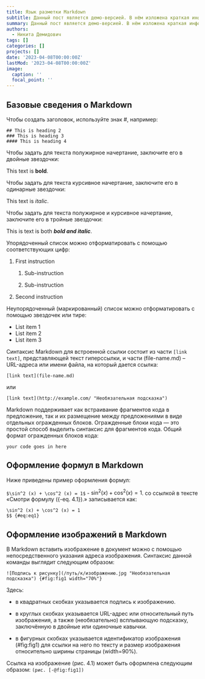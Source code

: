 ```yaml
---
title: Язык разметки Markdown
subtitle: Данный пост является демо-версией. В нём изложена краткая информацию о языке разметки Markdown.
summary: Данный пост является демо-версией. В нём изложена краткая информацию о языке разметки Markdown.
authors:
  - Никита Демидович
tags: []
categories: []
projects: []
date: '2023-04-08T00:00:00Z'
lastMod: '2023-04-08T00:00:00Z'
image:
  caption: ''
  focal_point: ''
---
```


## Базовые сведения о Markdown

Чтобы создать заголовок, используйте знак #, например:

```# This is heading 1
## This is heading 2
### This is heading 3
#### This is heading 4
```

Чтобы задать для текста полужирное начертание, заключите его в двойные звездочки:

This text is **bold**.

Чтобы задать для текста курсивное начертание, заключите его в одинарные звездочки:

This text is *italic*.

Чтобы задать для текста полужирное и курсивное начертание, заключите его в тройные звездочки:

This is text is both ***bold and italic***.

Упорядоченный список можно отформатировать с помощью соответствующих цифр:

1. First instruction

   1. Sub-instruction

   1. Sub-instruction

1. Second instruction

Неупорядоченный (маркированный) список можно отформатировать с помощью звездочек или тире:

* List item 1
* List item 2
* List item 3

Синтаксис Markdown для встроенной ссылки состоит из части `[link text]`, представляющей текст гиперссылки, и части (file-name.md) – URL-адреса или имени файла, на который дается ссылка:

`[link text](file-name.md)`

или

`[link text](http://example.com/ "Необязательная подсказка")`

Markdown поддерживает как встраивание фрагментов кода в предложение, так и их размещение между предложениями в виде отдельных огражденных блоков. Огражденные блоки кода — это простой способ выделить синтаксис для фрагментов кода. Общий формат огражденных блоков кода:

``` language
your code goes in here
```

## Оформление формул в Markdown

Ниже приведены пример оформления формул:

`$\sin^2 (x) + \cos^2 (x) = 1$` - $\sin^2 (x) + \cos^2 (x) = 1$.
со ссылкой в тексте «Смотри формулу ({-eq. 4.1}).» записывается как:
```$$
\sin^2 (x) + \cos^2 (x) = 1
$$ {#eq:eq1}
```

## Оформление изображений в Markdown

В Markdown вставить изображение в документ можно с помощью непосредственного указания адреса изображения. Синтаксис данной команды выглядит следующим образом:

`![Подпись к рисунку](/путь/к/изображению.jpg "Необязательная подсказка") {#fig:fig1 width="70%"}`

Здесь:

- в квадратных скобках указывается подпись к изображению.

- в круглых скобках указывается URL-адрес или относительный путь изображения, а также (необязательно) всплывающую подсказку, заключённую в двойные или одиночные кавычки.

- в фигурных скобках указывается идентификатор изображения (#fig:fig1) для ссылки на него по тексту и размер изображения относительно ширины страницы (width=90%).

Ссылка на изображение (рис. 4.1) может быть оформлена следующим образом:
`(рис. [-@fig:fig1])`
